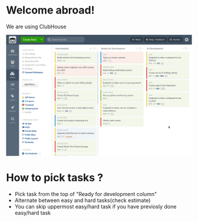 <h1>Welcome abroad!</h1>
<p>We are using ClubHouse</p>
<img src="./stories-and-epic-pages.gif"/>
<h1>How to pick tasks ?</h1>
  <ul>
    <li>Pick task from the top of "Ready for development column"</li>
    <li>Alternate between easy and hard tasks(check estimate)</li>
    <li>You can skip uppermost easy/hard task if you have previosly done easy/hard task</li>
  </ul>

